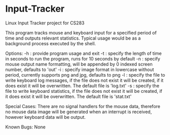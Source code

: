 Input-Tracker
=============

Linux Input Tracker project for CS283

This program tracks mouse and keyboard input for a specified period of time and outputs relevant statistics. Typical usage would be as a background process executed by the shell.

Options:
-h : provide program usage and exit
-t : specify the length of time in seconds to run the program, runs for 10 seconds by default
-n : specify mouse output name formatting, will be appended by 0 indexed screen number, defaults to 'out'
-i : specify image format in lowercase without period, currently supports png and jpg, defaults to png
-l : specify the file to write keyboard log messages, if the file does not exist it will be created, if it does exist it will be overwritten. The default file is 'log.txt'
-s : specify the file to write keyboard statistics, if the file does not exist it will be created, if it does exist it will be overwritten. The default file is 'stat.txt'

Special Cases:
There are no signal handlers for the mouse data, therefore no mouse data image will be generated when an interrupt is received, however keyboard data will be output.

Known Bugs:
None
